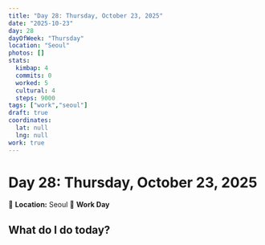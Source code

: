 ```yaml
---
title: "Day 28: Thursday, October 23, 2025"
date: "2025-10-23"
day: 28
dayOfWeek: "Thursday"
location: "Seoul"
photos: []
stats:
  kimbap: 4
  commits: 0
  worked: 5
  cultural: 4
  steps: 9000
tags: ["work","seoul"]
draft: true
coordinates:
  lat: null
  lng: null
work: true
---
```

# Day 28: Thursday, October 23, 2025

📍 **Location:** Seoul
💼 **Work Day**

## What do I do today?


